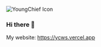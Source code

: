 ![YoungChief Icon](https://avatars.githubusercontent.com/u/33383463?v=4 "YoungChief Icon")
### Hi there 👋

My website: https://ycws.vercel.app

<!--
**youngchief-btw/youngchief-btw** is a ✨ _special_ ✨ repository because its `README.md` (this file) appears on your GitHub profile.

Here are some ideas to get you started:

- 🔭 I’m currently working on ...
- 🌱 I’m currently learning ...
- 👯 I’m looking to collaborate on ...
- 🤔 I’m looking for help with ...
- 💬 Ask me about ...
- 📫 How to reach me: ...
- 😄 Pronouns: ...
- ⚡ Fun fact: ...
-->
